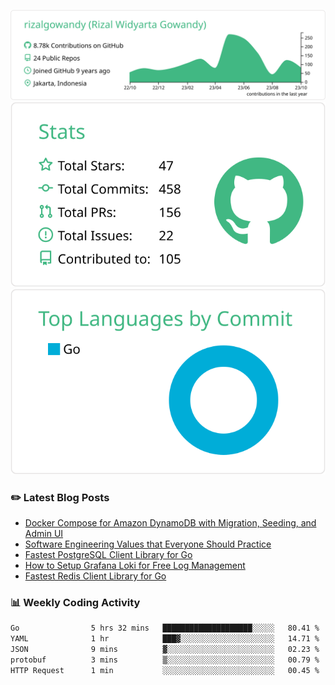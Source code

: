 ![profile-details](profile-summary-card-output/vue/0-profile-details.svg)
![stats](profile-summary-card-output/vue/3-stats.svg)
![most-commit-language](profile-summary-card-output/vue/2-most-commit-language.svg)

### :pencil2: Latest Blog Posts
<!-- BLOG-POST-LIST:START -->
- [Docker Compose for Amazon DynamoDB with Migration, Seeding, and Admin UI](https://medium.com/geekculture/docker-compose-for-amazon-dynamodb-with-migration-seeding-and-admin-ui-db11a348cc6a?source=rss-5763b0f1aba6------2)
- [Software Engineering Values that Everyone Should Practice](https://levelup.gitconnected.com/software-engineering-values-that-everyone-should-practice-c980d00cd103?source=rss-5763b0f1aba6------2)
- [Fastest PostgreSQL Client Library for Go](https://levelup.gitconnected.com/fastest-postgresql-client-library-for-go-579fa97909fb?source=rss-5763b0f1aba6------2)
- [How to Setup Grafana Loki for Free Log Management](https://levelup.gitconnected.com/how-to-setup-grafana-loki-for-free-log-management-ceb60558503c?source=rss-5763b0f1aba6------2)
- [Fastest Redis Client Library for Go](https://levelup.gitconnected.com/fastest-redis-client-library-for-go-7993f618f5ab?source=rss-5763b0f1aba6------2)
<!-- BLOG-POST-LIST:END -->

### 📊 Weekly Coding Activity
<!--START_SECTION:waka-->

```txt
Go                5 hrs 32 mins   ████████████████████░░░░░   80.41 %
YAML              1 hr            ███▓░░░░░░░░░░░░░░░░░░░░░   14.71 %
JSON              9 mins          ▓░░░░░░░░░░░░░░░░░░░░░░░░   02.23 %
protobuf          3 mins          ▒░░░░░░░░░░░░░░░░░░░░░░░░   00.79 %
HTTP Request      1 min           ░░░░░░░░░░░░░░░░░░░░░░░░░   00.45 %
```

<!--END_SECTION:waka-->
